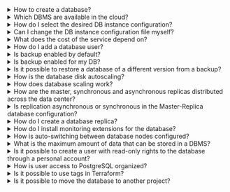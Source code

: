
<details>

<summary>How to create a database?</summary>

You can create a database using [step-by-step instructions](../service-management/create/) or [quick start](../quick-start/).

</details>

<details>

<summary>Which DBMS are available in the cloud?</summary>

Full [list](../types/) of supported DBMS and their [configurations](../concepts/work-configs/).

</details>

<details>

<summary>How do I select the desired DB instance configuration?</summary>

You can select the desired configuration type when [creating a DB instance](../service-management/create/). After creating an instance, the configuration type cannot be changed, but you can always add a replica. For more information about configuration types, see [DB instance configurations](../concepts/work-configs/).

</details>

<details>

<summary>Can I change the DB instance configuration file myself?</summary>

No, the configuration file is not editable by the user. To change the configuration, contact [technical support](/en/contacts/). But you can change individual parameters for some DBMS according to [instructions](../service-management/db-config/).

</details>

<details>

<summary>What does the cost of the service depend on?</summary>

The cost of the service depends on the selected [configuration](../concepts/work-configs/). Payment is calculated only for the resources used, for more information, see the article [Tariffication](../tariffication/).

</details>

<details>

<summary>How do I add a database user?</summary>

Use the instructions [User management](../service-management/users/).

</details>

<details>

<summary>Is backup enabled by default?</summary>

Backup is not enabled by default. You can enable it when [creating an instance](../service-management/create/) or configure it in the [Backup](../../../storage/backups/db-backup/) section.

</details>

<details>

<summary>Is backup enabled for my DB?</summary>

To check if backup is enabled:

1. Go to VK Cloud [personal account](https://msk.cloud.vk.com/app/en).
1. Select the project where the desired DB instance is located.
1. Go to **Databases** → **Backup**.
1. Go to the **Automatic** or **Point-in-time recovery** tab.

   If there is a green indicator next to the name of the desired plan, the backup works according to plan. If the indicator is red, the backup is suspended.

Backup can be enabled when [creating a DB instance](../service-management/create/) or configured separately by [creating a backup plan](/en/manage/backups/db-backup/).

</details>

<details>

<summary>Is it possible to restore a database of a different version from a backup?</summary>

No, you can restore the database only to the version for which the backup was created.

To restore a database from a backup, use the [instructions](/en/manage/backups/db-backup/db-recover-backup).

</details>

<details>

<summary>How is the database disk autoscaling?</summary>

If autoscaling is enabled, when the free space threshold is reached, the disk expands by 10 GB.

</details>

<details>

<summary>How does database scaling work?</summary>

You can change the type of VM hosting the databases or increase the disk size. When changing the VM type, the changes take effect after the VM is restarted.

You can also enable autoscaling of the database disk size. Then, as the amount of data increases, the disk size will increase automatically.

For instructions on scaling a DB instance, see [DB instance management](../service-management/).

</details>

<details>

<summary>How are the master, synchronous and asynchronous replicas distributed across the data center?</summary>

The master and replicas are located in the same data center, but upon request, [technical support](/en/contacts/) engineers can distribute them to different data centers.

</details>

<details>

<summary>Is replication asynchronous or synchronous in the Master-Replica database configuration?</summary>

Asynchronous replication works for **Master-Replica** configurations. Synchronous and asynchronous replication is used for the cluster.

</details>

<details>

<summary>How do I create a database replica?</summary>

Use the instructions in the article [Replication](../service-management/replication/).

</details>

<details>

<summary>How do I install monitoring extensions for the database?</summary>

Installing extensions is described in detail in the section [Managing extensions](../service-management/managing-extensions/).

</details>

<details>

<summary>How is auto-switching between database nodes configured?</summary>

When using a database cluster, if the wizard is unavailable, switching to other nodes will be configured automatically. When using [configuration](../concepts/work-configs/) **Master-Replica** switching will need to be done manually:

- MySQL;
- PostgreSQL, Postgres Pro.

</details>

<details>

<summary>What is the maximum amount of data that can be stored in a DBMS?</summary>

The volume is limited by the capabilities of the disk — 2 TB for High-IOPS SSD, 5 TB for SSD (for one shard), or RAM (Redis, Tarantool).

</details>

<details>

<summary>Is it possible to create a user with read-only rights to the database through a personal account?</summary>

No, this is only possible through a direct SQL query.

</details>

<details>

<summary>How is user access to PostgreSQL organized?</summary>

Users access to databases is organized according to the role model of PostgreSQL itself. The user who has maximum access to one database will have access to other databases according to the `public` scheme.

</details>

<details>

<summary>Is it possible to use tags in Terraform?</summary>

VK Cloud does not support tags in Terraform.

</details>

<details>

<summary>Is it possible to move the database to another project?</summary>

Transferring PaaS service objects between projects is not supported. The virtual machine on which the database was deployed can only be transferred to another project as a regular virtual machine. It is not possible to migrate such a virtual machine as a database instance or create a database instance with a disk transferred from another project.

</details>
